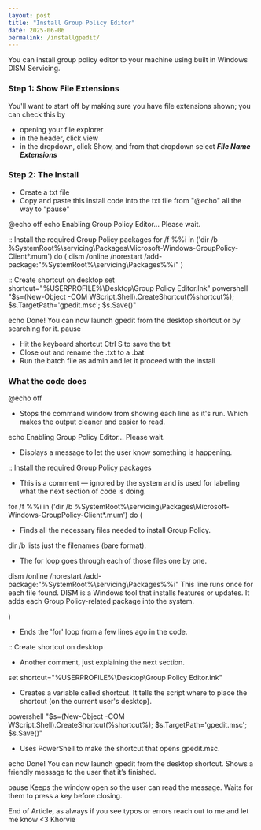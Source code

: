 ```yaml
---
layout: post
title: "Install Group Policy Editor"
date: 2025-06-06
permalink: /installgpedit/
---
```

You can install group policy editor to your machine using built in Windows DISM Servicing.
<!--more-->
### Step 1: Show File Extensions

You'll want to start off by making sure you have file extensions shown; you can check this by
- opening your file explorer
- in the header, click view
- in the dropdown, click Show, and from that dropdown select ***File Name Extensions***

### Step 2: The Install

- Create a txt file
- Copy and paste this install code into the txt file from "@echo" all the way to "pause"
  
@echo off
echo Enabling Group Policy Editor... Please wait.

:: Install the required Group Policy packages
for /f %%i in ('dir /b %SystemRoot%\servicing\Packages\Microsoft-Windows-GroupPolicy-Client*.mum') do (
 dism /online /norestart /add-package:"%SystemRoot%\servicing\Packages\%%i"
)

:: Create shortcut on desktop
set shortcut="%USERPROFILE%\Desktop\Group Policy Editor.lnk"
powershell "$s=(New-Object -COM WScript.Shell).CreateShortcut(%shortcut%); $s.TargetPath='gpedit.msc'; $s.Save()"

echo Done! You can now launch gpedit from the desktop shortcut or by searching for it.
pause

- Hit the keyboard shortcut Ctrl S to save the txt
- Close out and rename the .txt to a .bat
- Run the batch file as admin and let it proceed with the install

### What the code does

@echo off
- Stops the command window from showing each line as it's run. Which makes the output cleaner and easier to read.

echo Enabling Group Policy Editor... Please wait.
- Displays a message to let the user know something is happening.

:: Install the required Group Policy packages
- This is a comment — ignored by the system and is used for labeling what the next section of code is doing.

for /f %%i in ('dir /b %SystemRoot%\servicing\Packages\Microsoft-Windows-GroupPolicy-Client*.mum') do (
- Finds all the necessary files needed to install Group Policy.

dir /b lists just the filenames (bare format).
- The for loop goes through each of those files one by one.

dism /online /norestart /add-package:"%SystemRoot%\servicing\Packages\%%i"
This line runs once for each file found. DISM is a Windows tool that installs features or updates. It adds each Group Policy-related package into the system.

)
- Ends the 'for' loop from a few lines ago in the code.

:: Create shortcut on desktop
- Another comment, just explaining the next section.

set shortcut="%USERPROFILE%\Desktop\Group Policy Editor.lnk"
- Creates a variable called shortcut. It tells the script where to place the shortcut (on the current user's desktop).

powershell "$s=(New-Object -COM WScript.Shell).CreateShortcut(%shortcut%); $s.TargetPath='gpedit.msc'; $s.Save()"
- Uses PowerShell to make the shortcut that opens gpedit.msc.

echo Done! You can now launch gpedit from the desktop shortcut.
Shows a friendly message to the user that it’s finished.

pause
Keeps the window open so the user can read the message. Waits for them to press a key before closing.

End of Article, as always if you see typos or errors reach out to me and let me know <3 Khorvie

